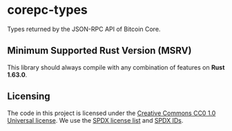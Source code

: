 # corepc-types

Types returned by the JSON-RPC API of Bitcoin Core.

## Minimum Supported Rust Version (MSRV)

This library should always compile with any combination of features on **Rust 1.63.0**.

## Licensing

The code in this project is licensed under the [Creative Commons CC0 1.0 Universal license](LICENSE).
We use the [SPDX license list](https://spdx.org/licenses/) and [SPDX IDs](https://spdx.dev/ids/).

